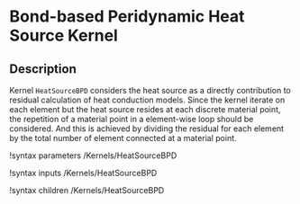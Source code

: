 # Bond-based Peridynamic Heat Source Kernel

## Description

Kernel `HeatSourceBPD` considers the heat source as a directly contribution to residual calculation of heat conduction models. Since the kernel iterate on each element but the heat source resides at each discrete material point, the repetition of a material point in a element-wise loop should be considered. And this is achieved by dividing the residual for each element by the total number of element connected at a material point.

!syntax parameters /Kernels/HeatSourceBPD

!syntax inputs /Kernels/HeatSourceBPD

!syntax children /Kernels/HeatSourceBPD
